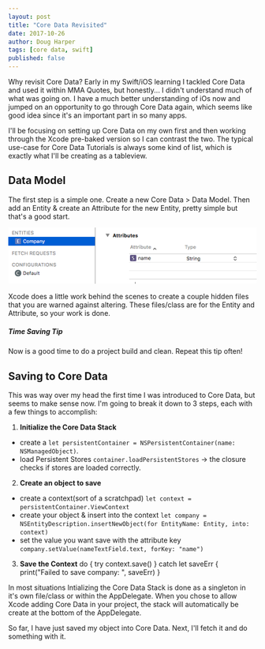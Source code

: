 ```yaml
---
layout: post
title: "Core Data Revisited"
date: 2017-10-26
author: Doug Harper
tags: [core data, swift]
published: false
---
```


Why revisit Core Data?  Early in my Swift/iOS learning I tackled Core Data and used it within MMA Quotes, but honestly... I didn't understand much of what was going on. I have a much better understanding of iOs now and jumped on an opportunity to go through Core Data again, which seems like good idea since it's an important part in so many apps.   

I'll be focusing on setting up Core Data on my own first and then working through the Xcode pre-baked version so I can contrast the two.  The typical use-case for Core Data Tutorials is always some kind of list, which is exactly what I'll be creating as a tableview.

## Data Model

The first step is a simple one.  Create a new Core Data > Data Model.  Then add an Entity & create an Attribute for the new Entity, pretty simple but that's a good start.  

![Core Data Entity & Attribute in Xcode](/images/coreDateEntityAttribute.png "Core Data Entity & Attribute in Xcode")

Xcode does a little work behind the scenes to create a couple hidden files that you are warned against altering.  These files/class are for the Entity and Attribute, so your work is done.  
<div class="note">
  <h5>Time Saving Tip</h5>
  <p>Now is a good time to do a project build and clean.  Repeat this tip often!</p>
</div>

## Saving to Core Data

This was way over my head the first time I was introduced to Core Data, but seems to make sense now.  I'm going to break it down to 3 steps, each with a few things to accomplish:

1. **Initialize the Core Data Stack**
  - create a `let persistentContainer = NSPersistentContainer(name: NSManagedObject)`.
  - load Persistent Stores `container.loadPersistentStores` -> the closure checks if stores are loaded correctly.
  
2. **Create an object to save**

  - create a context(sort of a scratchpad) `let context = persistentContainer.ViewContext`
  - create your object & insert into the context `let company = NSEntityDescription.insertNewObject(for EntityName: Entity, into: context)`
  - set the value you want save with the attribute key `company.setValue(nameTextField.text, forKey: "name")` 
  
3. **Save the Context**
      do { 
          try context.save() 
        } catch let saveErr {
          print("Failed to save company: ", saveErr) 
          }
  
In most situations Intializing the Core Data Stack is done as a singleton in it's own file/class or within the AppDelegate.  When you chose to allow Xcode adding Core Data in your project, the stack will automatically be create at the bottom of the AppDelegate.

So far, I have just saved my object into Core Data. Next, I'll fetch it and do something with it.
  

